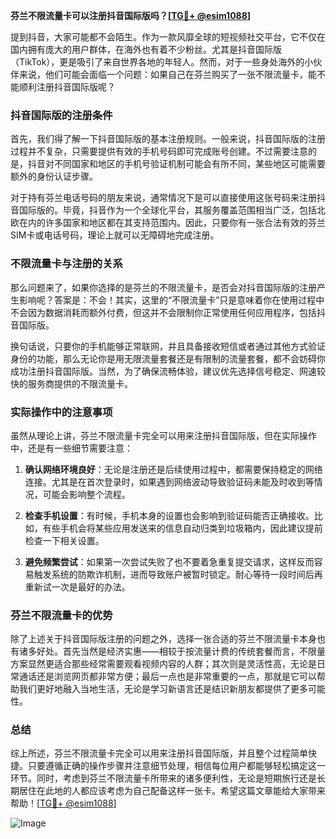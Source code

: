 **芬兰不限流量卡可以注册抖音国际版吗？[[TG💪+ @esim1088](https://t.me/s/esim1088)]**

提到抖音，大家可能都不会陌生。作为一款风靡全球的短视频社交平台，它不仅在国内拥有庞大的用户群体，在海外也有着不少粉丝。尤其是抖音国际版（TikTok），更是吸引了来自世界各地的年轻人。然而，对于一些身处海外的小伙伴来说，他们可能会面临一个问题：如果自己在芬兰购买了一张不限流量卡，能不能顺利注册抖音国际版呢？

### 抖音国际版的注册条件

首先，我们得了解一下抖音国际版的基本注册规则。一般来说，抖音国际版的注册过程并不复杂，只需要提供有效的手机号码即可完成账号创建。不过需要注意的是，抖音对不同国家和地区的手机号验证机制可能会有所不同，某些地区可能需要额外的身份认证步骤。

对于持有芬兰电话号码的朋友来说，通常情况下是可以直接使用这张号码来注册抖音国际版的。毕竟，抖音作为一个全球化平台，其服务覆盖范围相当广泛，包括北欧在内的许多国家和地区都在其支持范围内。因此，只要你有一张合法有效的芬兰SIM卡或电话号码，理论上就可以无障碍地完成注册。

### 不限流量卡与注册的关系

那么问题来了，如果你选择的是芬兰的不限流量卡，是否会对抖音国际版的注册产生影响呢？答案是：不会！其实，这里的“不限流量卡”只是意味着你在使用过程中不会因为数据消耗而额外付费，但这并不会限制你正常使用任何应用程序，包括抖音国际版。

换句话说，只要你的手机能够正常联网，并且具备接收短信或者通过其他方式验证身份的功能，那么无论你是用无限流量套餐还是有限制的流量套餐，都不会妨碍你成功注册抖音国际版。当然，为了确保流畅体验，建议优先选择信号稳定、网速较快的服务商提供的不限流量卡。

### 实际操作中的注意事项

虽然从理论上讲，芬兰不限流量卡完全可以用来注册抖音国际版，但在实际操作中，还是有一些细节需要注意：

1. **确认网络环境良好**：无论是注册还是后续使用过程中，都需要保持稳定的网络连接。尤其是在首次登录时，如果遇到网络波动导致验证码未能及时收到等情况，可能会影响整个流程。
   
2. **检查手机设置**：有时候，手机本身的设置也会影响到验证码能否正确接收。比如，有些手机会将某些应用发送来的信息自动归类到垃圾箱内，因此建议提前检查一下相关设置。

3. **避免频繁尝试**：如果第一次尝试失败了也不要着急重复提交请求，这样反而容易触发系统的防欺诈机制，进而导致账户被暂时锁定。耐心等待一段时间后再重新试一次是最好的办法。

### 芬兰不限流量卡的优势

除了上述关于抖音国际版注册的问题之外，选择一张合适的芬兰不限流量卡本身也有诸多好处。首先当然是经济实惠——相较于按流量计费的传统套餐而言，不限量方案显然更适合那些经常需要观看视频内容的人群；其次则是灵活性高，无论是日常通话还是浏览网页都非常方便；最后一点也是非常重要的一点，那就是它可以帮助我们更好地融入当地生活，无论是学习新语言还是结识新朋友都提供了更多可能性。

### 总结

综上所述，芬兰不限流量卡完全可以用来注册抖音国际版，并且整个过程简单快捷。只要遵循正确的操作步骤并注意细节处理，相信每位用户都能够轻松搞定这一环节。同时，考虑到芬兰不限流量卡所带来的诸多便利性，无论是短期旅行还是长期居住在此地的人都应该考虑为自己配备这样一张卡。希望这篇文章能给大家带来帮助！[[TG💪+ @esim1088](https://t.me/s/esim1088)]

![Image](https://i.postimg.cc/4NQfJmqS/Snipaste-2025-05-13-00-14-12.png)